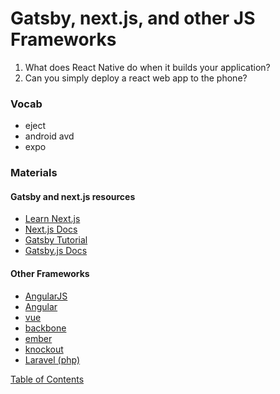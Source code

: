 # Gatsby, next.js, and other JS Frameworks

1. What does React Native do when it builds your application?
2. Can you simply deploy a react web app to the phone?

### Vocab
- eject
- android avd
- expo

### Materials
#### Gatsby and next.js resources
- [Learn Next.js](https://nextjs.org/learn/basics/create-nextjs-app)
- [Next.js Docs](https://nextjs.org/docs)
- [Gatsby Tutorial](https://www.gatsbyjs.com/tutorial/)
- [Gatsby.js Docs](https://www.gatsbyjs.com/docs/)
#### Other Frameworks
- [AngularJS](https://angularjs.org/)
- [Angular](https://angular.io/)
- [vue](https://vuejs.org/)
- [backbone](https://backbonejs.org/)
- [ember](https://emberjs.com/)
- [knockout](https://knockoutjs.com/)
- [Laravel (php)](https://laravel.com/)

[Table of Contents](../README.md)
